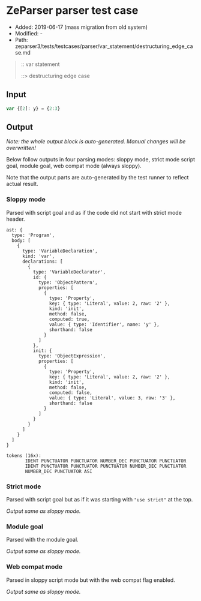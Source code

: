 # ZeParser parser test case

- Added: 2019-06-17 (mass migration from old system)
- Modified: -
- Path: zeparser3/tests/testcases/parser/var_statement/destructuring_edge_case.md

> :: var statement
>
> ::> destructuring edge case

## Input

`````js
var {[2]: y} = {2:3}
`````

## Output

_Note: the whole output block is auto-generated. Manual changes will be overwritten!_

Below follow outputs in four parsing modes: sloppy mode, strict mode script goal, module goal, web compat mode (always sloppy).

Note that the output parts are auto-generated by the test runner to reflect actual result.

### Sloppy mode

Parsed with script goal and as if the code did not start with strict mode header.

`````
ast: {
  type: 'Program',
  body: [
    {
      type: 'VariableDeclaration',
      kind: 'var',
      declarations: [
        {
          type: 'VariableDeclarator',
          id: {
            type: 'ObjectPattern',
            properties: [
              {
                type: 'Property',
                key: { type: 'Literal', value: 2, raw: '2' },
                kind: 'init',
                method: false,
                computed: true,
                value: { type: 'Identifier', name: 'y' },
                shorthand: false
              }
            ]
          },
          init: {
            type: 'ObjectExpression',
            properties: [
              {
                type: 'Property',
                key: { type: 'Literal', value: 2, raw: '2' },
                kind: 'init',
                method: false,
                computed: false,
                value: { type: 'Literal', value: 3, raw: '3' },
                shorthand: false
              }
            ]
          }
        }
      ]
    }
  ]
}

tokens (16x):
       IDENT PUNCTUATOR PUNCTUATOR NUMBER_DEC PUNCTUATOR PUNCTUATOR
       IDENT PUNCTUATOR PUNCTUATOR PUNCTUATOR NUMBER_DEC PUNCTUATOR
       NUMBER_DEC PUNCTUATOR ASI
`````

### Strict mode

Parsed with script goal but as if it was starting with `"use strict"` at the top.

_Output same as sloppy mode._

### Module goal

Parsed with the module goal.

_Output same as sloppy mode._

### Web compat mode

Parsed in sloppy script mode but with the web compat flag enabled.

_Output same as sloppy mode._
